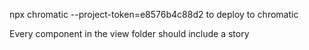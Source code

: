 npx chromatic --project-token=e8576b4c88d2 to deploy to chromatic

Every component in the view folder should include a story